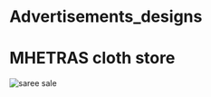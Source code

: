 # Advertisements_designs

# MHETRAS cloth store

![saree sale](https://github.com/NikitaKhuspe1729/Advertisements_designs/assets/125488086/1268229f-16b4-4a66-ade3-6c1513ec8612)
